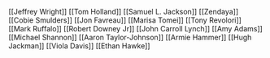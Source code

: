 [[Jeffrey Wright]]
[[Tom Holland]]
[[Samuel L. Jackson]]
[[Zendaya]]
[[Cobie Smulders]]
[[Jon Favreau]]
[[Marisa Tomei]]
[[Tony Revolori]]
[[Mark Ruffalo]]
[[Robert Downey Jr]]
[[John Carroll Lynch]]
[[Amy Adams]]
[[Michael Shannon]]
[[Aaron Taylor-Johnson]]
[[Armie Hammer]]
[[Hugh Jackman]]
[[Viola Davis]]
[[Ethan Hawke]]
